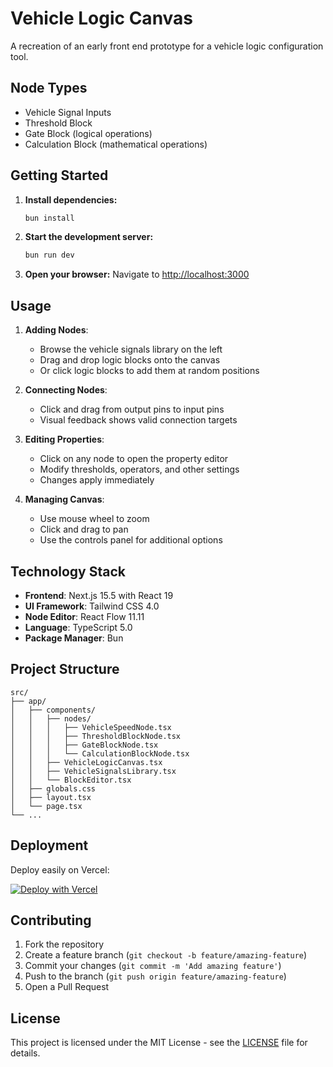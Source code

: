 # Vehicle Logic Canvas

A recreation of an early front end prototype for a vehicle logic configuration tool.

## Node Types

- Vehicle Signal Inputs
- Threshold Block
- Gate Block (logical operations)
- Calculation Block (mathematical operations)

## Getting Started

1. **Install dependencies:**
   ```bash
   bun install
   ```

2. **Start the development server:**
   ```bash
   bun run dev
   ```

3. **Open your browser:**
   Navigate to [http://localhost:3000](http://localhost:3000)

## Usage

1. **Adding Nodes**: 
   - Browse the vehicle signals library on the left
   - Drag and drop logic blocks onto the canvas
   - Or click logic blocks to add them at random positions

2. **Connecting Nodes**:
   - Click and drag from output pins to input pins
   - Visual feedback shows valid connection targets

3. **Editing Properties**:
   - Click on any node to open the property editor
   - Modify thresholds, operators, and other settings
   - Changes apply immediately

4. **Managing Canvas**:
   - Use mouse wheel to zoom
   - Click and drag to pan
   - Use the controls panel for additional options

## Technology Stack

- **Frontend**: Next.js 15.5 with React 19
- **UI Framework**: Tailwind CSS 4.0
- **Node Editor**: React Flow 11.11
- **Language**: TypeScript 5.0
- **Package Manager**: Bun

## Project Structure

```
src/
├── app/
│   ├── components/
│   │   ├── nodes/
│   │   │   ├── VehicleSpeedNode.tsx
│   │   │   ├── ThresholdBlockNode.tsx
│   │   │   ├── GateBlockNode.tsx
│   │   │   └── CalculationBlockNode.tsx
│   │   ├── VehicleLogicCanvas.tsx
│   │   ├── VehicleSignalsLibrary.tsx
│   │   └── BlockEditor.tsx
│   ├── globals.css
│   ├── layout.tsx
│   └── page.tsx
└── ...
```

## Deployment

Deploy easily on Vercel:

[![Deploy with Vercel](https://vercel.com/button)](https://vercel.com/new/clone?repository-url=https://github.com/your-username/vehicle-logic)

## Contributing

1. Fork the repository
2. Create a feature branch (`git checkout -b feature/amazing-feature`)
3. Commit your changes (`git commit -m 'Add amazing feature'`)
4. Push to the branch (`git push origin feature/amazing-feature`)
5. Open a Pull Request

## License

This project is licensed under the MIT License - see the [LICENSE](LICENSE) file for details.